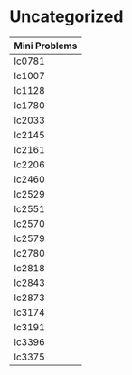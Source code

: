 # Uncategorized

| Mini Problems |
| ------------- |
| lc0781        |
| lc1007        |
| lc1128        |
| lc1780        |
| lc2033        |
| lc2145        |
| lc2161        |
| lc2206        |
| lc2460        |
| lc2529        |
| lc2551        |
| lc2570        |
| lc2579        |
| lc2780        |
| lc2818        |
| lc2843        |
| lc2873        |
| lc3174        |
| lc3191        |
| lc3396        |
| lc3375        |
